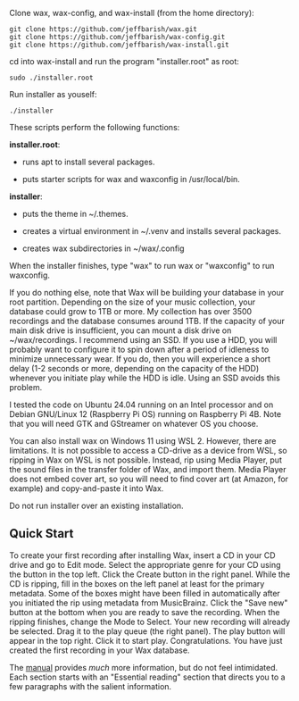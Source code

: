 Clone wax, wax-config, and wax-install (from the home directory):

    git clone https://github.com/jeffbarish/wax.git
    git clone https://github.com/jeffbarish/wax-config.git
    git clone https://github.com/jeffbarish/wax-install.git

cd into wax-install and run the program "installer.root" as root:

    sudo ./installer.root

Run installer as youself:

    ./installer

These scripts perform the following functions:

**installer.root**:

- runs apt to install several packages. 

- puts starter scripts for wax and waxconfig in /usr/local/bin.

**installer**:

- puts the theme in ~/.themes.

- creates a virtual environment in ~/.venv and installs several packages.

- creates wax subdirectories in ~/wax/.config

When the installer finishes, type "wax" to run wax or "waxconfig" to run waxconfig.

If you do nothing else, note that Wax will be building your database in your root partition. Depending on the size of your music collection, your database could grow to 1TB or more. My collection has over 3500 recordings and the database consumes around 1TB. If the capacity of your main disk drive is insufficient, you can mount a disk drive on ~/wax/recordings. I recommend using an SSD. If you use a HDD, you will probably want to configure it to spin down after a period of idleness to minimize unnecessary wear. If you do, then you will experience a short delay (1-2 seconds or more, depending on the capacity of the HDD) whenever you initiate play while the HDD is idle. Using an SSD avoids this problem.

I tested the code on Ubuntu 24.04 running on an Intel processor and on Debian GNU/Linux 12 (Raspberry Pi OS) running on Raspberry Pi 4B. Note that you will need GTK and GStreamer on whatever OS you choose.

You can also install wax on Windows 11 using WSL 2. However, there are limitations. It is not possible to access a CD-drive as a device from WSL, so ripping in Wax on WSL is not possible. Instead, rip using Media Player, put the sound files in the transfer folder of Wax, and import them. Media Player does not embed cover art, so you will need to find cover art (at Amazon, for example) and copy-and-paste it into Wax.

Do not run installer over an existing installation.

Quick Start
-----------

To create your first recording after installing Wax, insert a CD in your CD drive and go to Edit mode. Select the appropriate genre for your CD using the button in the top left. Click the Create button in the right panel. While the CD is ripping, fill in the boxes on the left panel at least for the primary metadata. Some of the boxes might have been filled in automatically after you initiated the rip using metadata from MusicBrainz. Click the "Save new" button at the bottom when you are ready to save the recording. When the ripping finishes, change the Mode to Select. Your new recording will already be selected. Drag it to the play queue (the right panel). The play button will appear in the top right. Click it to start play. Congratulations. You have just created the first recording in your Wax database.

The [manual](https://wax-manual.readthedocs.io/en/latest/introduction.html) provides *much* more information, but do not feel intimidated. Each section starts with an "Essential reading" section that directs you to a few paragraphs with the salient information.
